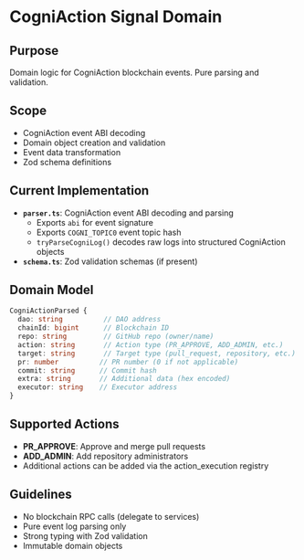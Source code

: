 # CogniAction Signal Domain

## Purpose
Domain logic for CogniAction blockchain events. Pure parsing and validation.

## Scope
- CogniAction event ABI decoding
- Domain object creation and validation
- Event data transformation
- Zod schema definitions

## Current Implementation
- **`parser.ts`**: CogniAction event ABI decoding and parsing
  - Exports `abi` for event signature
  - Exports `COGNI_TOPIC0` event topic hash
  - `tryParseCogniLog()` decodes raw logs into structured CogniAction objects
- **`schema.ts`**: Zod validation schemas (if present)

## Domain Model
```typescript
CogniActionParsed {
  dao: string          // DAO address
  chainId: bigint      // Blockchain ID
  repo: string         // GitHub repo (owner/name)
  action: string       // Action type (PR_APPROVE, ADD_ADMIN, etc.)
  target: string       // Target type (pull_request, repository, etc.)
  pr: number          // PR number (0 if not applicable)
  commit: string      // Commit hash
  extra: string       // Additional data (hex encoded)
  executor: string    // Executor address
}
```

## Supported Actions
- **PR_APPROVE**: Approve and merge pull requests
- **ADD_ADMIN**: Add repository administrators
- Additional actions can be added via the action_execution registry

## Guidelines
- No blockchain RPC calls (delegate to services)
- Pure event log parsing only
- Strong typing with Zod validation
- Immutable domain objects